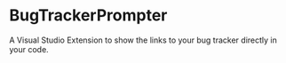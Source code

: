 # BugTrackerPrompter
A Visual Studio Extension to show the links to your bug tracker directly in your code.
